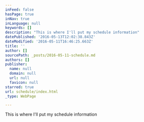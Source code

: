 ```yaml
---
inFeed: false
hasPage: true
inNav: true
inLanguage: null
keywords: []
description: "This is where I'll put my schedule information"
datePublished: '2016-05-13T12:02:38.843Z'
dateModified: '2016-05-11T16:46:25.663Z'
title: ''
author: []
sourcePath: _posts/2016-05-11-schedule.md
authors: []
publisher:
  name: null
  domain: null
  url: null
  favicon: null
starred: true
url: schedule/index.html
_type: WebPage

---
```

This is where I'll put my schedule information